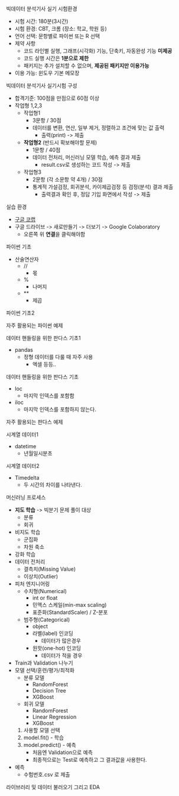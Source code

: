 빅데이터 분석기사 실기 시험환경
- 시험 시간: 180분(3시간)
- 시험 환경: CBT, 크롬 (장소: 학교, 학원 등)
- 언어 선택: 문항별로 파이썬 또는 R 선택
- 제약 사항
	- 코드 라인별 실행, 그래프(시각화) 기능, 단축키, 자동완성 기능 **미제공**
	- 코드 실행 시간은 **1분으로 제한**
	- 패키지는 추가 설치할 수 없으며, **제공된 패키지만 이용가능**
- 이용 가능: 윈도우 기본 메모장

빅데이터 분석기사 실기시험 구성
- 합격기준: 100점을 만점으로 60점 이상
- 작업형 1,2,3
	- 작업형1
		- 3문항 / 30점
		- 데이터를 변환, 연산, 일부 제거, 정렬하고 조건에 맞는 값 출력
			- 출력(print) -> 제출
	- **작업형2** (반드시 확보해야할 문제)
		- 1문항 / 40점
		- 데이터 전처리, 머신러닝 모델 학습, 예측 결과 제출
			- result.csv로 생성하는 코드 작성 -> 제출
	- 작업형3
		- 2문항 (각 소문항 약 4개) / 30점
		- 통계적 가설검정, 회귀분석, 카이제곱검정 등 검정(분석) 결과 제출
			- 출력결과 확인 후, 정답 기입 화면에서 작성 -> 제출

실습 환경
- [구글 코랩](https://colab.research.google.com/)
- 구글 드라이브 -> 새로만들기 -> 더보기 -> Google Colaboratory
	- 오른쪽 위 **연결**을 클릭해야함

파이썬 기초
- 산술연산자
	- //
		- 몫
	- %
		- 나머지
	- **
		- 제곱

파이썬 기초2

자주 활용되는 파이썬 예제

데이터 핸들링을 위한 판다스 기초1
- pandas
	- 정형 데이터를 다룰 때 자주 사용
		- 엑셀 등등..

데이터 핸들링을 위한 판다스 기초
- loc
	- 마지막 인덱스를 포함함
- iloc
	- 마지막 인덱스를 포함하지 않는다.

자주 활용되는 판다스 예제

시계열 데이터1
- datetime
	- 년월일시분초

시계열 데이터2
- Timedelta
	- 두 시간의 차이를 나타낸다.

머신러닝 프로세스
- **지도 학습** -> 빅분기 문제 풀이 대상
	- 분류
	- 회귀
- 비지도 학습
	- 군집화
	- 차원 축소
- 강화 학습
- 데이터 전처리
	- 결측치(Missing Value)
	- 이상치(Outlier)
- 피처 엔지니어링
	- 수치형(Numerical)
		- int or float
		- 민맥스 스케일(min-max scaling)
		- 표준화(StandardScaler) / Z-분포
	- 범주형(Categorical)
		- object
		- 라벨(label) 인코딩
			- 데이터가 많은경우
		- 원핫(one-hot) 인코딩
			- 데이터가 적을 경우
- Train과 Validation 나누기
- 모델 선택/훈련/평가/최적화
	- 분류 모델
		- RandomForest
		- Decision Tree
		- XGBoost
	- 회귀 모델
		- RandomForest
		- Linear Regression
		- XGBoost
	 1. 사용할 모델 선택
	 2. model.fit() - 학습
	 3. model.predict() - 예측
		- 처음엔 Validation으로 예측
		- 최종적으로는 Test로 예측하고 그 결과값을 사용한다.
- 예측
	- 수험번호.csv 로 제출

라이브러리 및 데이터 불러오기 그리고 EDA